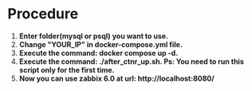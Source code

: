 # Procedure

1) **Enter folder(mysql or psql) you want to use.**<br/>
2) **Change "YOUR_IP" in docker-compose.yml file.**<br/>
3) **Execute the command: docker compose up -d.**<br/>
4) **Execute the command: ./after_ctnr_up.sh. Ps: You need to run this script only for the first time.**<br/>
5) **Now you can use zabbix 6.0 at url: http://localhost:8080/**<br/>
